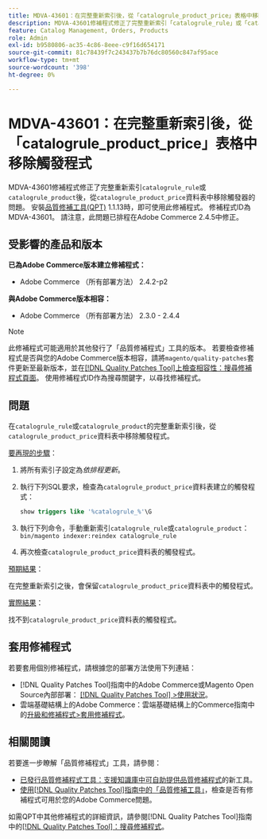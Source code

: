 ```yaml
---
title: MDVA-43601：在完整重新索引後，從「catalogrule_product_price」表格中移除觸發程式
description: MDVA-43601修補程式修正了完整重新索引「catalogrule_rule」或「catalogrule_product」後，從「catalogrule_product_price」表格移除觸發程式的問題。 安裝[Quality Patches Tool (QPT)](https://experienceleague.adobe.com/en/docs/commerce-knowledge-base/kb/announcements/commerce-announcements/magento-quality-patches-released-new-tool-to-self-serve-quality-patches) 1.1.13後，即可使用此修補程式。 修補程式ID為MDVA-43601。 請注意，此問題已排程在Adobe Commerce 2.4.5中修正。
feature: Catalog Management, Orders, Products
role: Admin
exl-id: b9580806-ac35-4c86-8eee-c9f16d654171
source-git-commit: 81c78439f7c243437b7b76dc80560c847af95ace
workflow-type: tm+mt
source-wordcount: '398'
ht-degree: 0%

---
```


# MDVA-43601：在完整重新索引後，從「catalogrule_product_price」表格中移除觸發程式

MDVA-43601修補程式修正了完整重新索引`catalogrule_rule`或`catalogrule_product`後，從`catalogrule_product_price`資料表中移除觸發器的問題。 安裝[品質修補工具(QPT)](https://experienceleague.adobe.com/en/docs/commerce-knowledge-base/kb/announcements/commerce-announcements/magento-quality-patches-released-new-tool-to-self-serve-quality-patches) 1.1.13時，即可使用此修補程式。 修補程式ID為MDVA-43601。 請注意，此問題已排程在Adobe Commerce 2.4.5中修正。

## 受影響的產品和版本

**已為Adobe Commerce版本建立修補程式：**

* Adobe Commerce （所有部署方法） 2.4.2-p2

**與Adobe Commerce版本相容：**

* Adobe Commerce （所有部署方法） 2.3.0 - 2.4.4

>[!NOTE]
>
>此修補程式可能適用於其他發行了「品質修補程式」工具的版本。 若要檢查修補程式是否與您的Adobe Commerce版本相容，請將`magento/quality-patches`套件更新至最新版本，並在[[!DNL Quality Patches Tool]上檢查相容性：搜尋修補程式頁面](https://experienceleague.adobe.com/en/docs/commerce-knowledge-base/kb/announcements/commerce-announcements/magento-quality-patches-released-new-tool-to-self-serve-quality-patches)。 使用修補程式ID作為搜尋關鍵字，以尋找修補程式。

## 問題

在`catalogrule_rule`或`catalogrule_product`的完整重新索引後，從`catalogrule_product_price`資料表中移除觸發程式。

<u>要再現的步驟</u>：

1. 將所有索引子設定為&#x200B;*依排程更新*。
1. 執行下列SQL要求，檢查為`catalogrule_product_price`資料表建立的觸發程式：

   ```sql
   show triggers like '%catalogrule_%'\G
   ```

1. 執行下列命令，手動重新索引`catalogrule_rule`或`catalogrule_product`： `bin/magento indexer:reindex catalogrule_rule`
1. 再次檢查`catalogrule_product_price`資料表的觸發程式。

<u>預期結果</u>：

在完整重新索引之後，會保留`catalogrule_product_price`資料表中的觸發程式。

<u>實際結果</u>：

找不到`catalogrule_product_price`資料表的觸發程式。

## 套用修補程式

若要套用個別修補程式，請根據您的部署方法使用下列連結：

* [!DNL Quality Patches Tool]指南中的Adobe Commerce或Magento Open Source內部部署： [[!DNL Quality Patches Tool] >使用狀況](/help/tools/quality-patches-tool/usage.md)。
* 雲端基礎結構上的Adobe Commerce：雲端基礎結構上的Commerce指南中的[升級和修補程式>套用修補程式](https://experienceleague.adobe.com/docs/commerce-cloud-service/user-guide/develop/upgrade/apply-patches.html)。

## 相關閱讀

若要進一步瞭解「品質修補程式」工具，請參閱：

* [已發行品質修補程式工具：支援知識庫中可自助提供品質修補程式](https://experienceleague.adobe.com/en/docs/commerce-knowledge-base/kb/announcements/commerce-announcements/magento-quality-patches-released-new-tool-to-self-serve-quality-patches)的新工具。
* [使用[!DNL Quality Patches Tool]指南中的「品質修補工具」](/help/tools/quality-patches-tool/patches-available-in-qpt/check-patch-for-magento-issue-with-magento-quality-patches.md)，檢查是否有修補程式可用於您的Adobe Commerce問題。

如需QPT中其他修補程式的詳細資訊，請參閱[!DNL Quality Patches Tool]指南中的[[!DNL Quality Patches Tool]：搜尋修補程式](https://experienceleague.adobe.com/tools/commerce-quality-patches/index.html)。
